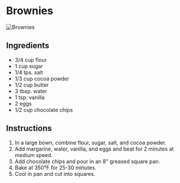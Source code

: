 # Brownies
![Brownies](/pics/brownies.webp)

## Ingredients
- 3/4 cup flour
- 1 cup sugar
- 1/4 tps. salt
- 1/3 cup cocoa powder
- 1/2 cup butter
- 3 tbsp. water
- 1 tsp. vanilla
- 2 eggs
- 1/2 cup chocolate chips

## Instructions
1. In a large bown, combine flour, sugar, salt, and cocoa powder.
2. Add margarine, water, vanilla, and eggs and beat for 2 minutes at medium speed.
3. Add chocolate chips and pour in an 8" greased square pan.
4. Bake at 350&deg;F for 25-30 minutes.
5. Cool in pan and cut into squares.